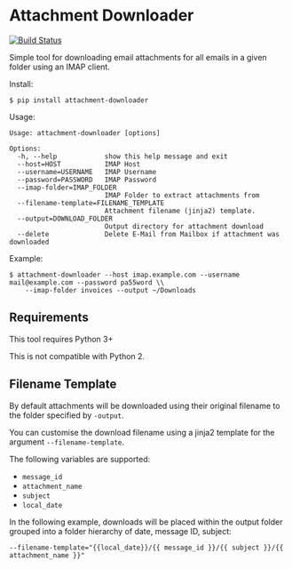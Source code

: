 # Attachment Downloader
[![Build Status](https://travis-ci.org/jamesridgway/attachment-downloader.svg?branch=master)](https://travis-ci.org/jamesridgway/attachment-downloader)

Simple tool for downloading email attachments for all emails in a given folder using an IMAP client.

Install:

    $ pip install attachment-downloader

Usage:

    Usage: attachment-downloader [options]

    Options:
      -h, --help            show this help message and exit
      --host=HOST           IMAP Host
      --username=USERNAME   IMAP Username
      --password=PASSWORD   IMAP Password
      --imap-folder=IMAP_FOLDER
                            IMAP Folder to extract attachments from
      --filename-template=FILENAME_TEMPLATE
                            Attachment filename (jinja2) template.
      --output=DOWNLOAD_FOLDER
                            Output directory for attachment download
      --delete              Delete E-Mail from Mailbox if attachment was downloaded
Example:

    $ attachment-downloader --host imap.example.com --username mail@example.com --password pa55word \\
        --imap-folder invoices --output ~/Downloads

## Requirements
This tool requires Python 3+

This is not compatible with Python 2.

## Filename Template
By default attachments will be downloaded using their original filename to the folder specified by `-output`.

You can customise the download filename using a jinja2 template for the argument `--filename-template`.

The following variables are supported:
* `message_id`
* `attachment_name`
* `subject`
* `local_date`

In the following example, downloads will be placed within the output folder grouped into a folder hierarchy of date, message ID, subject:

    --filename-template="{{local_date}}/{{ message_id }}/{{ subject }}/{{ attachment_name }}"